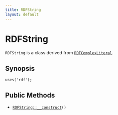 ```yaml
---
title: RDFString
layout: default
---
```


# RDFString

<code>RDFString</code> is a class derived from <code><a href="RDFComplexLiteral">RDFComplexLiteral</a></code>.

## Synopsis

<pre><code>uses('rdf');
</code></pre>
## Public Methods

* <code><a href="RDFString%3A%3A__construct">RDFString::__construct</a>()</code>

